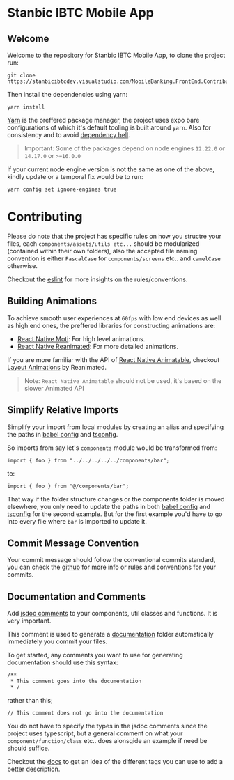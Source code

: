 # Stanbic IBTC Mobile App

## Welcome

Welcome to the repository for Stanbic IBTC Mobile App, to clone the project run:

```shell
git clone https://stanbicibtcdev.visualstudio.com/MobileBanking.FrontEnd.Contributors/_git/NewMobileBanking.Frontend.Project
```

Then install the dependencies using yarn:

```shell
yarn install
```

[Yarn](https://classic.yarnpkg.com/en/ "yarn") is the preffered package manager, the project uses expo bare configurations of which it's default tooling is built around `yarn`. Also for consistency and to avoid [dependency hell](https://en.wikipedia.org/wiki/Dependency_hell "hell").

> Important: Some of the packages depend on node engines `12.22.0` or `14.17.0` or `>=16.0.0`

If your current node engine version is not the same as one of the above, kindly update or a temporal fix would be to run:

```shell
yarn config set ignore-engines true
```

# Contributing

Please do note that the project has specific rules on how you structre your files, each `components/assets/utils etc...` should be modularized (contained within their own folders), also the accepted file naming convention is either `PascalCase` for `components/screens` etc.. and `camelCase` otherwise.

Checkout the [eslint](./.eslintrc.js "eslint") for more insights on the rules/conventions.

## Building Animations

To achieve smooth user experiences at `60fps` with low end devices as well as high end ones, the preffered libraries for constructing animations are:

- [React Native Moti](https://moti.fyi/ "moti"): For high level animations.
- [React Native Reanimated](https://docs.swmansion.com/react-native-reanimated/docs/ "reanimated"): For more detailed animations.

If you are more familiar with the API of [React Native Animatable](https://github.com/oblador/react-native-animatable "Animatable"), checkout [Layout Animations](https://docs.swmansion.com/react-native-reanimated/docs/api/LayoutAnimations/entryAnimations "Layout") by Reanimated.

> Note: `React Native Animatable` should not be used, it's based on the slower Animated API

## Simplify Relative Imports

Simplify your import from local modules by creating an alias and specifying the paths in [babel config](./babel.config.js "babel") and [tsconfig](./tsconfig.json "tsconfig").

So imports from say let's `components` module would be transformed from:

```tsx
import { foo } from "../../../../../components/bar";
```

to:

```tsx
import { foo } from "@/components/bar";
```

That way if the folder structure changes or the components folder is moved elsewhere, you only need to update the paths in both [babel config](./babel.config.js "babel") and [tsconfig](./tsconfig.json "tsconfig") for the second example. But for the first example you'd have to go into every file where `bar` is imported to update it.

## Commit Message Convention

Your commit message should follow the conventional commits standard, you can check the [github](https://github.com/conventional-changelog/commitlint/tree/master/%40commitlint/config-conventional "conventional commits") for more info or rules and conventions for your commits.

## Documentation and Comments

Add [jsdoc comments](https://jsdoc.app/ "jsdoc") to your components, util classes and functions. It is very important.

This comment is used to generate a [documentation](./docs "docs") folder automatically immediately you commit your files.

To get started, any comments you want to use for generating documentation should use this syntax:

```tsx
/**
 * This comment goes into the documentation
 * /
```

rather than this;

```tsx
// This comment does not go into the documentation
```

You do not have to specify the types in the jsdoc comments since the project uses typescript, but a general comment on what your `component/function/class` etc.. does alonsgide an example if need be should suffice.

Checkout the [docs](https://jsdoc.app/ "jsdoc") to get an idea of the different tags you can use to add a better description.
